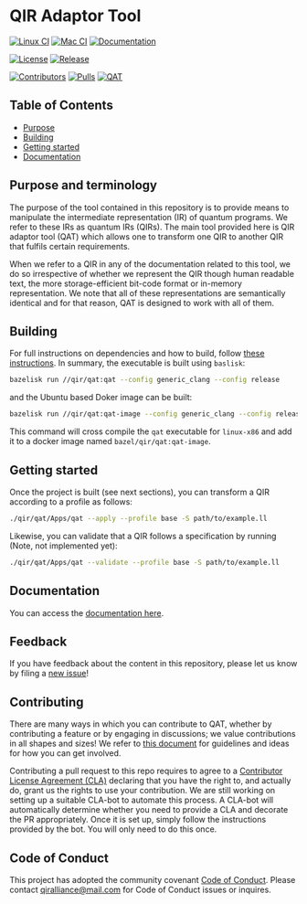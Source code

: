 # QIR Adaptor Tool

[![Linux CI](https://github.com/qir-alliance/qat/actions/workflows/ci-linux-on-main-pr.yml/badge.svg?branch=main)](https://github.com/qir-alliance/qat/actions/workflows/ci-linux-on-main-pr.yml)
[![Mac CI](https://github.com/qir-alliance/qat/actions/workflows/ci-mac-on-main-pr.yml/badge.svg?branch=main)](https://github.com/qir-alliance/qat/actions/workflows/ci-mac-on-main-pr.yml)
[![Documentation](https://github.com/qir-alliance/qat/actions/workflows/trusted-cd-docs.yml/badge.svg?branch=main)](https://qir-alliance.github.io/qat/)

[![License](https://badgen.net/github/license/qir-alliance/qat)](https://opensource.org/licenses/MIT)
[![Release](https://badgen.net/github/release/qir-alliance/qat)](https://github.com/qir-alliance/qat/releases/latest)

[![Contributors](https://img.shields.io/github/contributors/qir-alliance/qat.svg)](https://github.com/qir-alliance/qat/graphs/contributors)
[![Pulls](https://img.shields.io/github/issues-pr/qir-alliance/qat.svg)](https://github.com/qir-alliance/qat/pulls)
[![QAT](https://img.shields.io/github/issues-pr-closed/qir-alliance/qat.svg)](https://github.com/qir-alliance/qat/pulls?q=is%3Apr+is%3Aclosed)

## Table of Contents

- [Purpose](#purpose-and-terminology)
- [Building](#building)
- [Getting started](#getting-started)
- [Documentation](#documentation)

## Purpose and terminology

The purpose of the tool contained in this repository is to provide means to
manipulate the intermediate representation (IR) of quantum programs. We refer to
these IRs as quantum IRs (QIRs). The main tool provided here is QIR adaptor tool
(QAT) which allows one to transform one QIR to another QIR that fulfils certain
requirements.

When we refer to a QIR in any of the documentation related to this tool, we do
so irrespective of whether we represent the QIR though human readable text, the
more storage-efficient bit-code format or in-memory representation. We note that
all of these representations are semantically identical and for that reason, QAT
is designed to work with all of them.

## Building

For full instructions on dependencies and how to build, follow
[these instructions](./docs/src/UserGuide/BuildingLibrary.md). In summary, the executable is built using `baslisk`:

```sh
bazelisk run //qir/qat:qat --config generic_clang --config release
```

and the Ubuntu based Doker image can be built:

```sh
bazelisk run //qir/qat:qat-image --config generic_clang --config release  --platforms=@//:linux-x86
```

This command will cross compile the `qat` executable for `linux-x86` and add it to a docker image named `bazel/qir/qat:qat-image`.

## Getting started

Once the project is built (see next sections), you can transform a QIR according
to a profile as follows:

```sh
./qir/qat/Apps/qat --apply --profile base -S path/to/example.ll
```

Likewise, you can validate that a QIR follows a specification by running (Note,
not implemented yet):

```sh
./qir/qat/Apps/qat --validate --profile base -S path/to/example.ll
```

## Documentation

You can access the [documentation here](https://qir-alliance.github.io/qat/).

## Feedback

If you have feedback about the content in this repository, please let us know by
filing a [new issue](https://github.com/qir-alliance/qat/issues/new)!

## Contributing

There are many ways in which you can contribute to QAT, whether by contributing
a feature or by engaging in discussions; we value contributions in all shapes
and sizes! We refer to [this document](CONTRIBUTING.md) for guidelines and ideas
for how you can get involved.

Contributing a pull request to this repo requires to agree to a
[Contributor License Agreement (CLA)](https://en.wikipedia.org/wiki/Contributor_License_Agreement)
declaring that you have the right to, and actually do, grant us the rights to
use your contribution. We are still working on setting up a suitable CLA-bot to
automate this process. A CLA-bot will automatically determine whether you need
to provide a CLA and decorate the PR appropriately. Once it is set up, simply
follow the instructions provided by the bot. You will only need to do this once.

## Code of Conduct

This project has adopted the community covenant
[Code of Conduct](https://github.com/qir-alliance/.github/blob/main/Code_of_Conduct.md#contributor-covenant-code-of-conduct).
Please contact [qiralliance@mail.com](mailto:qiralliance@mail.com) for Code of
Conduct issues or inquires.
